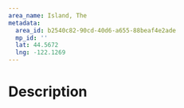 ```yaml
---
area_name: Island, The
metadata:
  area_id: b2540c82-90cd-40d6-a655-88beaf4e2ade
  mp_id: ''
  lat: 44.5672
  lng: -122.1269
---
```

# Description
